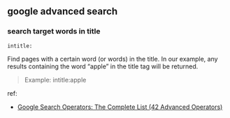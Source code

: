 


## google advanced search
### search target words in title
```text
intitle:
```
Find pages with a certain word (or words) in the title. In our example, any results containing the word “apple” in the title tag will be returned.

> Example: intitle:apple



ref:
- [Google Search Operators: The Complete List (42 Advanced Operators)](https://ahrefs.com/blog/google-advanced-search-operators/)

